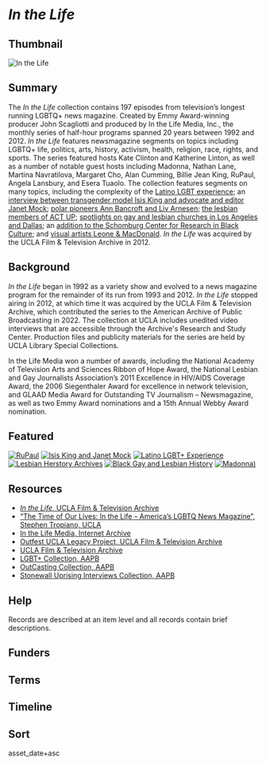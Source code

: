 # <em>In the Life</em>

## Thumbnail

![<em>In the Life</em>](https://s3.amazonaws.com/americanarchive.org/special-collections/IntheLife.png "In the Life")

## Summary

The *In the Life* collection contains 197 episodes from television’s longest running LGBTQ+ news magazine. Created by Emmy Award-winning producer John Scagliotti and produced by In the Life Media, Inc., the monthly series of half-hour programs spanned 20 years between 1992 and 2012. *In the Life* features newsmagazine segments on topics including LGBTQ+ life, politics, arts, history, activism, health, religion, race, rights, and sports. The series featured hosts Kate Clinton and Katherine Linton, as well as a number of notable guest hosts including Madonna, Nathan Lane, Martina Navratilova, Margaret Cho, Alan Cumming, Billie Jean King, RuPaul, Angela Lansbury, and Esera Tuaolo. The collection features segments on many topics, including the complexity of the [Latino LGBT experience](https://americanarchive.org/catalog/cpb-aacip-6b726b44360); an [interview between transgender model Isis King and advocate and editor Janet Mock](https://americanarchive.org/catalog/cpb-aacip-8187d94a018); [polar pioneers Ann Bancroft and Liv Arnesen](https://americanarchive.org/catalog/cpb-aacip-93eff07969c); [the lesbian members of ACT UP](https://americanarchive.org/catalog/cpb-aacip-33fd174552c); [spotlights on gay and lesbian churches in Los Angeles and Dallas](https://americanarchive.org/catalog/cpb-aacip-16335024171); an [addition to the Schomburg Center for Research in Black Culture](https://americanarchive.org/catalog/cpb-aacip-3ed99d07b35); and [visual artists Leone & MacDonald](https://americanarchive.org/catalog/cpb-aacip-81c57c396df). *In the Life* was acquired by the UCLA Film & Television Archive in 2012.

## Background

*In the Life* began in 1992 as a variety show and evolved to a news magazine program for the remainder of its run from 1993 and 2012. *In the Life* stopped airing in 2012, at which time it was acquired by the UCLA Film & Television Archive, which contributed the series to the American Archive of Public Broadcasting in 2022. The collection at UCLA includes unedited video interviews that are accessible through the Archive's Research and Study Center. Production files and publicity materials for the series are held by UCLA Library Special Collections.

In the Life Media won a number of awards, including the National Academy of Television Arts and Sciences Ribbon of Hope Award, the National Lesbian and Gay Journalists Association’s 2011 Excellence in HIV/AIDS Coverage Award, the 2006 Siegenthaler Award for excellence in network television, and GLAAD Media Award for Outstanding TV Journalism – Newsmagazine, as well as two Emmy Award nominations and a 15th Annual Webby Award nomination. 

## Featured

[![RuPaul](https://s3.amazonaws.com/americanarchive.org/special-collections/cpb-aacip-a4a8a6cc7bb.jpg)](/catalog/cpb-aacip-a4a8a6cc7bb)
[![Isis King and Janet Mock](https://s3.amazonaws.com/americanarchive.org/special-collections/cpb-aacip-8187d94a018.jpg)](/catalog/cpb-aacip-8187d94a018)
[![Latino LGBT+ Experience](https://s3.amazonaws.com/americanarchive.org/special-collections/cpb-aacip-6b726b44360.jpg)](/catalog/cpb-aacip-6b726b44360)
[![Lesbian Herstory Archives](https://s3.amazonaws.com/americanarchive.org/special-collections/cpb-aacip-39698e157df.jpg)](/catalog/cpb-aacip-39698e157df)
[![Black Gay and Lesbian History](https://s3.amazonaws.com/americanarchive.org/special-collections/cpb-aacip-3ed99d07b35.jpg)](/catalog/cpb-aacip-3ed99d07b35)
[![Madonna](https://s3.amazonaws.com/americanarchive.org/special-collections/cpb-aacip-10a03687bba.jpg))](/catalog/cpb-aacip-10a03687bba)

## Resources

- [*In the Life*, UCLA Film & Television Archive](https://www.cinema.ucla.edu/collections/inthelife)
- [“The Time of Our Lives: In the Life – America’s LGBTQ News Magazine”, Stephen Tropiano, UCLA](https://www.cinema.ucla.edu/collections/inthelife/history/time-of-our-lives)
- [In the Life Media, Internet Archive](https://web.archive.org/web/20131214130531/http://www.itlmedia.org/)
- [Outfest UCLA Legacy Project, UCLA Film & Television Archive](https://www.cinema.ucla.edu/collections/outfest-ucla-legacy-project)
- [UCLA Film & Television Archive](https://www.cinema.ucla.edu)
- [LGBT+ Collection, AAPB](https://americanarchive.org/special_collections/lgbt)
- [OutCasting Collection, AAPB](https://americanarchive.org/special_collections/outcasting)
- [Stonewall Uprising Interviews Collection, AAPB](https://americanarchive.org/special_collections/stonewall-uprising-interviews)

## Help

Records are described at an item level and all records contain brief descriptions.

## Funders

## Terms

## Timeline

## Sort

asset_date+asc
